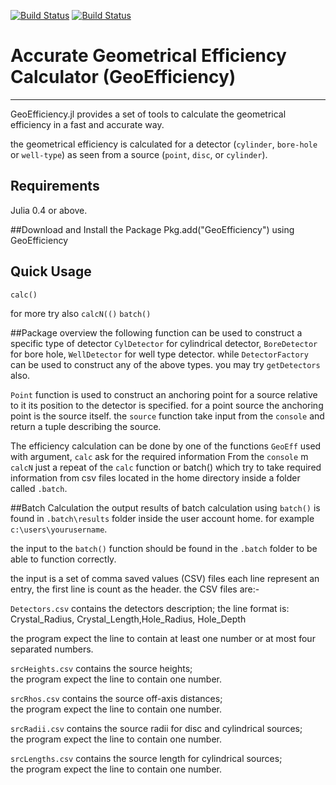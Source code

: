
[![Build Status](https://travis-ci.org/DrKrar/GeoEfficiency.jl.svg)](https://travis-ci.org/DrKrar/GeoEfficiency.jl)  [![Build Status](https://ci.appveyor.com/api/projects/status/gnd6dqbdaxcx1c23/branch/master?svg=true)](https://ci.appveyor.com/project/DrKrar/GeoEfficiency.jl/branch/master)

# Accurate Geometrical Efficiency Calculator (GeoEfficiency)

---


GeoEfficiency.jl provides a set of tools to calculate the geometrical efficiency in a fast and accurate way. 

the geometrical efficiency is calculated for a detector (`cylinder`, `bore-hole` or `well-type`) as seen from a source (`point`, `disc`, or `cylinder`).


## Requirements
Julia 0.4 or above.

##Download and Install the Package
	Pkg.add("GeoEfficiency")
	using GeoEfficiency
	
## Quick Usage
	calc()
	
for more try also `calcN(()` `batch()`
	
##Package overview
the following function can be used to construct a specific type of detector 
`CylDetector` for cylindrical detector, 
`BoreDetector` for bore hole, 
`WellDetector` for well type detector.
while `DetectorFactory` can be used to construct any of the above types. you may try `getDetectors` also.


`Point` function is used to construct an anchoring point for a source relative to it its position to the detector is specified.
for a point source the  anchoring point  is the source itself. the `source` function take input from the `console` and return a tuple 
describing the source.


 The efficiency calculation can be done by one of the functions `GeoEff` used with argument, `calc` ask for the required information 
 From the `console` m `calcN` just a repeat of the `calc` function or batch() which try to take required information from csv files located in the home directory inside a folder called `.batch`.
	
##Batch Calculation
the output results of batch calculation using `batch()` is found in `.batch\results` folder inside the user account home.
for example	`c:\users\yourusername`.

the input to the `batch()` function should be found in the `.batch` folder to be able to function correctly.

the input is a set of comma saved values (CSV) files each line represent an entry, the first line is count as the header.
the CSV files are:-

`Detectors.csv` contains the detectors description; 
the line format is: Crystal_Radius, Crystal_Length,Hole_Radius, Hole_Depth

the program expect the line to contain at least one number or at most four separated numbers.
	
`srcHeights.csv` contains the source heights; 	
the program expect the line to contain one number.
	
`srcRhos.csv` contains the source off-axis distances; 	 				
the program expect the line to contain one number.	

`srcRadii.csv` contains the source radii for disc and cylindrical sources; 			
the program expect the line to contain one number.	
	
	
`srcLengths.csv` contains the source length for cylindrical sources; 	
the program expect the line to contain one number.
